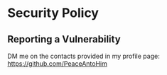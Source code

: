 # Security Policy

## Reporting a Vulnerability

DM me on the contacts provided in my profile page: https://github.com/PeaceAntoHim
